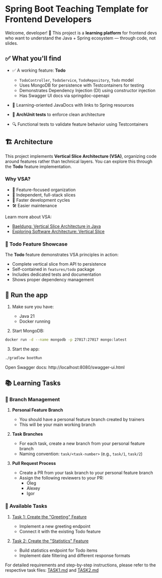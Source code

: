 # Spring Boot Teaching Template for Frontend Developers

Welcome, developer! 👋 This project is a **learning platform** for frontend devs who want to understand the Java + Spring
ecosystem — through code, not slides.

## ✅ What you'll find

- ✅ A working feature: **Todo**
    - `TodoController`, `TodoService`, `TodoRepository`, `Todo` model
    - Uses MongoDB for persistence with Testcontainers for testing
    - Demonstrates Dependency Injection (DI) using constructor injection
    - Has Swagger UI docs via springdoc-openapi

- 🧠 Learning-oriented JavaDocs with links to Spring resources
- 🧪 **ArchUnit tests** to enforce clean architecture
- 🔍 Functional tests to validate feature behavior using Testcontainers

## 🏗 Architecture

This project implements **Vertical Slice Architecture (VSA)**, organizing code around features rather than technical
layers. You can explore this through the **Todo** feature implementation.

### Why VSA?

- 🎯 Feature-focused organization
- 🔄 Independent, full-stack slices
- 🚀 Faster development cycles
- 🛠 Easier maintenance

Learn more about VSA:

- [Baeldung: Vertical Slice Architecture in Java](https://www.baeldung.com/java-vertical-slice-architecture)
- [Exploring Software Architecture: Vertical Slice](https://medium.com/@andrew.macconnell/exploring-software-architecture-vertical-slice-789fa0a09be6)

### 🎯 Todo Feature Showcase

The **Todo** feature demonstrates VSA principles in action:

- Complete vertical slice from API to persistence
- Self-contained in `features/todo` package
- Includes dedicated tests and documentation
- Shows proper dependency management

## 🚀 Run the app

1. Make sure you have:
    - Java 21
    - Docker running


2. Start MongoDB:

```bash
docker run -d --name mongodb -p 27017:27017 mongo:latest
```

3. Start the app:

```bash
./gradlew bootRun
```

Open Swagger docs: http://localhost:8080/swagger-ui.html

## 📚 Learning Tasks

### 🌳 Branch Management

1. **Personal Feature Branch**
   - You should have a personal feature branch created by trainers
   - This will be your main working branch

2. **Task Branches**
   - For each task, create a new branch from your personal feature branch
   - Naming convention: `task/<task-number>` (e.g., `task/1`, `task/2`)

3. **Pull Request Process**
   - Create a PR from your task branch to your personal feature branch
   - Assign the following reviewers to your PR:
     - Oleg
     - Alexey
     - Igor

### 📝 Available Tasks

1. [Task 1: Create the "Greeting" Feature](TASK1.md)
   - Implement a new greeting endpoint
   - Connect it with the existing Todo feature
   
2. [Task 2: Create the "Statistics" Feature](TASK2.md)
   - Build statistics endpoint for Todo items
   - Implement date filtering and different response formats

For detailed requirements and step-by-step instructions, please refer to the respective task files: [TASK1.md](TASK1.md) and [TASK2.md](TASK2.md)

